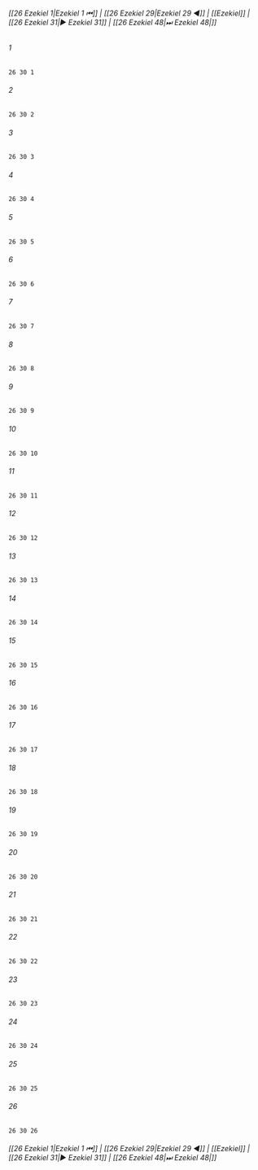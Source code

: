 
###### [[26 Ezekiel 1|Ezekiel 1 ⏮]] | [[26 Ezekiel 29|Ezekiel 29 ◀]] | [[Ezekiel]] | [[26 Ezekiel 31|▶ Ezekiel 31]] | [[26 Ezekiel 48|⏭ Ezekiel 48|]]

###### 1
``` verse
26 30 1 
```
###### 2
``` verse
26 30 2 
```
###### 3
``` verse
26 30 3 
```
###### 4
``` verse
26 30 4 
```
###### 5
``` verse
26 30 5 
```
###### 6
``` verse
26 30 6 
```
###### 7
``` verse
26 30 7 
```
###### 8
``` verse
26 30 8 
```
###### 9
``` verse
26 30 9 
```
###### 10
``` verse
26 30 10 
```
###### 11
``` verse
26 30 11 
```
###### 12
``` verse
26 30 12 
```
###### 13
``` verse
26 30 13 
```
###### 14
``` verse
26 30 14 
```
###### 15
``` verse
26 30 15 
```
###### 16
``` verse
26 30 16 
```
###### 17
``` verse
26 30 17 
```
###### 18
``` verse
26 30 18 
```
###### 19
``` verse
26 30 19 
```
###### 20
``` verse
26 30 20 
```
###### 21
``` verse
26 30 21 
```
###### 22
``` verse
26 30 22 
```
###### 23
``` verse
26 30 23 
```
###### 24
``` verse
26 30 24 
```
###### 25
``` verse
26 30 25 
```
###### 26
``` verse
26 30 26 
```

###### [[26 Ezekiel 1|Ezekiel 1 ⏮]] | [[26 Ezekiel 29|Ezekiel 29 ◀]] | [[Ezekiel]] | [[26 Ezekiel 31|▶ Ezekiel 31]] | [[26 Ezekiel 48|⏭ Ezekiel 48|]]

